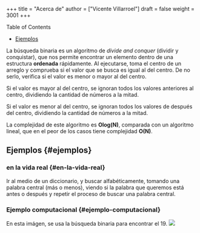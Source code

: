 +++
title = "Acerca de"
author = ["Vicente Villarroel"]
draft = false
weight = 3001
+++

<div class="ox-hugo-toc toc">
<div></div>

<div class="heading">Table of Contents</div>

- [Ejemplos](#ejemplos)

</div>
<!--endtoc-->

La búsqueda binaria es un algoritmo de _divide and conquer_ (dividir y conquistar), que nos
permite encontrar un elemento dentro de una estructura **ordenada**
rápidamente. Al ejecutarse, toma el centro de un arreglo y comprueba si
el valor que se busca es igual al del centro. De no serlo, verifica si
el valor es menor o mayor al del centro.

Si el valor es mayor al del centro, se ignoran todos los valores
anteriores al centro, dividiendo la cantidad de números a la mitad.

Si el valor es menor al del centro, se ignoran todos los valores de
después del centro, dividiendo la cantidad de números a la mitad.

La complejidad de este algoritmo es **Olog(N)**, comparada con un
algoritmo lineal, que en el peor de los casos tiene complejidad **O(N)**.


## Ejemplos {#ejemplos}


### en la vida real {#en-la-vida-real}

Ir al medio de un diccionario, y buscar alfabéticamente, tomando una palabra central
(más o menos), viendo si la palabra que queremos está antes o después y repetir el
proceso de buscar una palabra central.


### Ejemplo computacional {#ejemplo-computacional}

En esta imágen, se usa la búsqueda binaria para encontrar el 19.
![](https://uniwebsidad.com/static/libros/imagenes/algoritmos-python/f0801.png)
